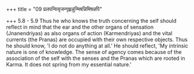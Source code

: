 +++
title = "09 प्रलपन्विसृजन्गृह्णन्नुन्मिषन्निमिषन्नपि"

+++
5.8 - 5.9 Thus he who knows the truth concerning the self should reflect in mind that the ear and the other organs of sensation (Jnanendriyas) as also organs of action (Karmendriyas) and the vital currents (the Pranas)
are occupied with their own respective objects. Thus he should know, 'I do not do anything at all.' He should reflect, 'My intrinsic nature is one of knowledge. The sense of agency comes because of the association of the self with the senses and the Pranas which are rooted in Karma. It does not spring from my essential nature.'

